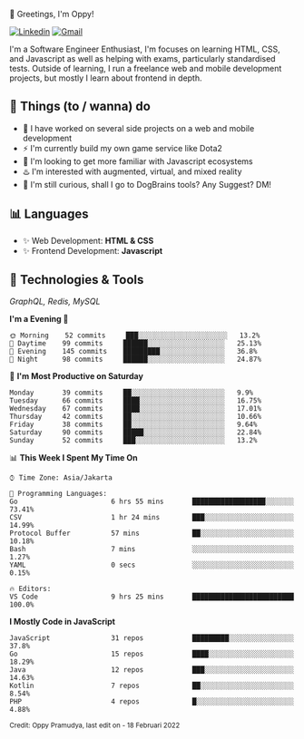 👋 Greetings, I'm Oppy!

<!-- Social Media -->
[![Linkedin](https://img.shields.io/badge/-aldiwildan-blue?style=flat&logo=Linkedin&logoColor=white)](https://www.linkedin.com/in/oppypramudya/)
[![Gmail](https://img.shields.io/badge/-oppypramudya5@gmail.com-c14438?style=flat&logo=Gmail&logoColor=white)](mailto:oppypramudya5@gmail.com)


<!-- Introduction -->
I'm a Software Engineer Enthusiast, I'm focuses on learning HTML, CSS, and Javascript as well as helping with exams, particularly standardised tests. 
Outside of learning, I run a freelance web and mobile development projects, but mostly I learn about frontend in depth.

## 📃 Things (to / wanna) do
- 🐝 I have worked on several side projects on a web and mobile development
- ⚡ I'm currently build my own game service like Dota2
- 🌱 I'm looking to get more familiar with Javascript ecosystems
- ♨️ I'm interested with augmented, virtual, and mixed reality
- 🤔 I'm still curious, shall I go to DogBrains tools? Any Suggest? DM!

## 📊 Languages
- ✨ Web Development: **HTML & CSS**
- ✨ Frontend Development: **Javascript**

## 🔧 Technologies & Tools
*GraphQL, Redis, MySQL*

<!--START_SECTION:waka-->
**I'm a Evening 🦉** 

```text
🌞 Morning    52 commits     ███░░░░░░░░░░░░░░░░░░░░░░   13.2% 
🌆 Daytime    99 commits     ██████░░░░░░░░░░░░░░░░░░░   25.13% 
🌃 Evening    145 commits    █████████░░░░░░░░░░░░░░░░   36.8% 
🌙 Night      98 commits     ██████░░░░░░░░░░░░░░░░░░░   24.87%

```
📅 **I'm Most Productive on Saturday** 

```text
Monday       39 commits     ██░░░░░░░░░░░░░░░░░░░░░░░   9.9% 
Tuesday      66 commits     ████░░░░░░░░░░░░░░░░░░░░░   16.75% 
Wednesday    67 commits     ████░░░░░░░░░░░░░░░░░░░░░   17.01% 
Thursday     42 commits     ██░░░░░░░░░░░░░░░░░░░░░░░   10.66% 
Friday       38 commits     ██░░░░░░░░░░░░░░░░░░░░░░░   9.64% 
Saturday     90 commits     █████░░░░░░░░░░░░░░░░░░░░   22.84% 
Sunday       52 commits     ███░░░░░░░░░░░░░░░░░░░░░░   13.2%

```


📊 **This Week I Spent My Time On** 

```text
⌚︎ Time Zone: Asia/Jakarta

💬 Programming Languages: 
Go                       6 hrs 55 mins       ██████████████████░░░░░░░   73.41% 
CSV                      1 hr 24 mins        ███░░░░░░░░░░░░░░░░░░░░░░   14.99% 
Protocol Buffer          57 mins             ██░░░░░░░░░░░░░░░░░░░░░░░   10.18% 
Bash                     7 mins              ░░░░░░░░░░░░░░░░░░░░░░░░░   1.27% 
YAML                     0 secs              ░░░░░░░░░░░░░░░░░░░░░░░░░   0.15%

🔥 Editors: 
VS Code                  9 hrs 25 mins       █████████████████████████   100.0%

```

**I Mostly Code in JavaScript** 

```text
JavaScript               31 repos            █████████░░░░░░░░░░░░░░░░   37.8% 
Go                       15 repos            ████░░░░░░░░░░░░░░░░░░░░░   18.29% 
Java                     12 repos            ███░░░░░░░░░░░░░░░░░░░░░░   14.63% 
Kotlin                   7 repos             ██░░░░░░░░░░░░░░░░░░░░░░░   8.54% 
PHP                      4 repos             █░░░░░░░░░░░░░░░░░░░░░░░░   4.88%

```



<!--END_SECTION:waka-->

<sub>Credit: Oppy Pramudya, last edit on - 18 Februari 2022</sub>
